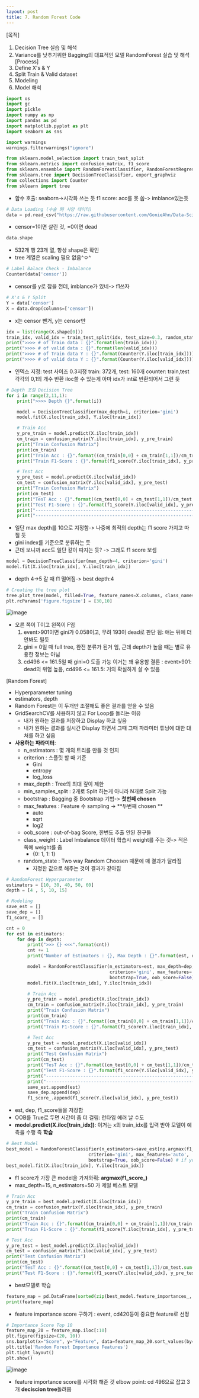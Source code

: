 ```yaml
---
layout: post
title: 7. Random Forest Code
---
```


[목적]
1. Decision Tree 실습 및 해석
2. Variance를 낮추기위한 Bagging의 대표적인 모델 RandomForest 실습 및 해석
[Process]
1. Define X's & Y
2. Split Train & Valid dataset
3. Modeling
4. Model 해석
```python
import os
import gc
import pickle
import numpy as np
import pandas as pd
import matplotlib.pyplot as plt
import seaborn as sns

import warnings
warnings.filterwarnings("ignore")

from sklearn.model_selection import train_test_split
from sklearn.metrics import confusion_matrix, f1_score
from sklearn.ensemble import RandomForestClassifier, RandomForestRegressor
from sklearn.tree import DecisionTreeClassifier, export_graphviz
from collections import Counter
from sklearn import tree
```
- 함수 호출:
	seaborn->시각화 쓰는 듯
	f1 score: acc를 못 씀-> imblance있는듯 
```python
# Data Loading (수술 時 사망 데이터)
data = pd.read_csv("https://raw.githubusercontent.com/GonieAhn/Data-Science-online-course-from-gonie/main/Data%20Store/example_data.csv")
```
- censor=1이면 살린 것, =0이면 dead
```python
data.shape
```
- 532개 행 23개 열, 항상 shape은 확인
- tree 계열은 scaling 필요 없음^ㅇ^
```python
# Label Balace Check - Imbalance
Counter(data['censor'])
```
- censor를 y로 잡을 껀데, imblance가 있네-> f1쓰자
```python
# X's & Y Split
Y = data['censor']
X = data.drop(columns=['censor'])
```
- x는 censor 뺀거, y는 censor만 
```python
idx = list(range(X.shape[0]))
train_idx, valid_idx = train_test_split(idx, test_size=0.3, random_state=2023)
print(">>>> # of Train data : {}".format(len(train_idx)))
print(">>>> # of valid data : {}".format(len(valid_idx)))
print(">>>> # of Train data Y : {}".format(Counter(Y.iloc[train_idx])))
print(">>>> # of valid data Y : {}".format(Counter(Y.iloc[valid_idx])))
```
- 인덱스 지정:
	test 사이즈 0.3지정
	train: 372개, test: 160개
	counter: train,test 각각의 0,1의 개수 반환
		iloc쓸 수 있는게 아마 idx가 int로 반환되어서 그런 듯 
```python
# Depth 조절 Decision Tree
for i in range(2,11,1):
    print(">>>> Depth {}".format(i))

    model = DecisionTreeClassifier(max_depth=i, criterion='gini')
    model.fit(X.iloc[train_idx], Y.iloc[train_idx])

    # Train Acc
    y_pre_train = model.predict(X.iloc[train_idx])
    cm_train = confusion_matrix(Y.iloc[train_idx], y_pre_train)
    print("Train Confusion Matrix")
    print(cm_train)
    print("Train Acc : {}".format((cm_train[0,0] + cm_train[1,1])/cm_train.sum()))
    print("Train F1-Score : {}".format(f1_score(Y.iloc[train_idx], y_pre_train)))

    # Test Acc
    y_pre_test = model.predict(X.iloc[valid_idx])
    cm_test = confusion_matrix(Y.iloc[valid_idx], y_pre_test)
    print("Train Confusion Matrix")
    print(cm_test)
    print("TesT Acc : {}".format((cm_test[0,0] + cm_test[1,1])/cm_test.sum()))
    print("Test F1-Score : {}".format(f1_score(Y.iloc[valid_idx], y_pre_test)))
    print("-----------------------------------------------------------------------")
    print("-----------------------------------------------------------------------")
```
- 일단 max depth를 10으로 지정함-> 나중에 최적의 depth는 f1 score 가지고 따질 듯
- gini index를 기준으로 분류하는 듯
- 근데 보니까 acc도 일단 같이 따지는 듯? -> 그래도 f1 score 보셈
```python
model = DecisionTreeClassifier(max_depth=4, criterion='gini')
model.fit(X.iloc[train_idx], Y.iloc[train_idx])
```
- depth 4->5 갈 때 f1 떨어짐-> best depth:4
```python
# Creating the tree plot
tree.plot_tree(model, filled=True, feature_names=X.columns, class_names = ['Dead', 'indicator'])
plt.rcParams['figure.figsize'] = [30,10]
```
![image](https://github.com/code7ssage/code7ssage.github.io/blob/master/assets/attached%20file/Pasted%20image%2020240106171716.png?raw=true)
- 오른 쪽이 T이고 왼쪽이 F임
	1. event>901이면 gini가 0.058이고, 무려 193이 dead로 판단 됨: 얘는 뒤에 더 안봐도 될듯
	2. gini = 0일 때 full tree, 완전 분류가 된거 임, 근데 depth가 높을 때는 별로 유용한 정보는 아님
	3. cd496 <= 161.5일 때 gini=0 도출 가능 이거는 꽤 유용함
	결론 : event>901: dead의 위험 높음, cd496 <= 161.5: 거의 확실하게 살 수 있음

[Random Forest]
- Hyperparameter tuning
- estimators, depth
- Random Forest는 이 두개만 조절해도 좋은 결과를 얻을 수 있음
- GridSearchCV를 사용하지 않고 For Loop를 돌리는 이유
    - 내가 원하는 결과를 저장하고 Display 하고 싶음
    - 내가 원하는 결과를 실시간 Display 하면서 그때 그때 파라미터 튜닝에 대한 대처를 하고 싶음
- **사용하는 파라미터**:
	- n_estimators : 몇 개의 트리를 만들 것 인지
	- criterion : 스플릿 할 때 기준
	    - Gini
	    - entropy
	    - log_loss
	- max_depth : Tree의 최대 깊이 제한
	- min_samples_split : 2개로 Split 하는게 아니라 N개로 Split 가능
	- bootstrap : Bagging 중 Bootstrap 기법-> **첫번째 chosen**
	- max_features : Feature 수 sampling -> **두번째 chosen **
	    - auto
	    - sqrt
	    - log2
	- oob_score : out-of-bag Score, 한번도 추출 안된 친구들
	- class_weight : Label Imbalance 데이터 학습시 weight를 주는 것-> 적은 쪽에 weight를 줌 
	    - {0: 1, 1: 1}
	- random_state : Two way Random Choosen 때문에 매 결과가 달라짐
	    - 지정한 값으로 해주는 것이 결과가 같아짐
```python
# RandomForest Hyperparameter
estimators = [10, 30, 40, 50, 60]
depth = [4 , 5, 10, 15]

# Modeling
save_est = []
save_dep = []
f1_score_ = []

cnt = 0
for est in estimators:
    for dep in depth:
        print(">>> {} <<<".format(cnt))
        cnt += 1
        print("Number of Estimators : {}, Max Depth : {}".format(est, dep))

        model = RandomForestClassifier(n_estimators=est, max_depth=dep,random_state=119,
                                       criterion='gini', max_features='auto',
                                       bootstrap=True, oob_score=False) # if you use "oob_score=True", get long time for training
        model.fit(X.iloc[train_idx], Y.iloc[train_idx])

        # Train Acc
        y_pre_train = model.predict(X.iloc[train_idx])
        cm_train = confusion_matrix(Y.iloc[train_idx], y_pre_train)
        print("Train Confusion Matrix")
        print(cm_train)
        print("Train Acc : {}".format((cm_train[0,0] + cm_train[1,1])/cm_train.sum()))
        print("Train F1-Score : {}".format(f1_score(Y.iloc[train_idx], y_pre_train)))

        # Test Acc
        y_pre_test = model.predict(X.iloc[valid_idx])
        cm_test = confusion_matrix(Y.iloc[valid_idx], y_pre_test)
        print("Test Confusion Matrix")
        print(cm_test)
        print("TesT Acc : {}".format((cm_test[0,0] + cm_test[1,1])/cm_test.sum()))
        print("Test F1-Score : {}".format(f1_score(Y.iloc[valid_idx], y_pre_test)))
        print("-----------------------------------------------------------------------")
        print("-----------------------------------------------------------------------")
        save_est.append(est)
        save_dep.append(dep)
        f1_score_.append(f1_score(Y.iloc[valid_idx], y_pre_test))
```
- est, dep, f1_score들을 저장함
- OOB를 True로 두면 시간이 좀 더 걸림: 런타임 에러 날 수도
- **model.predict(X.iloc[train_idx])**: 이거는 x의 train_idx를 입력 받아 모델이 예측을 수행 즉 **학습**
```python
# Best Model
best_model = RandomForestClassifier(n_estimators=save_est[np.argmax(f1_score_)], max_depth=save_dep[np.argmax(f1_score_)], random_state=119,
                               criterion='gini', max_features='auto',
                               bootstrap=True, oob_score=False) # if you use "oob_score=True", get long time for training
best_model.fit(X.iloc[train_idx], Y.iloc[train_idx])
```
- f1 score가 가장 큰 model을 가져와줘: **argmax(f1_score_)**
- max_depth=15, n_estimators=50 가 제일 베스트 모델
```python
# Train Acc
y_pre_train = best_model.predict(X.iloc[train_idx])
cm_train = confusion_matrix(Y.iloc[train_idx], y_pre_train)
print("Train Confusion Matrix")
print(cm_train)
print("Train Acc : {}".format((cm_train[0,0] + cm_train[1,1])/cm_train.sum()))
print("Train F1-Score : {}".format(f1_score(Y.iloc[train_idx], y_pre_train)))

# Test Acc
y_pre_test = best_model.predict(X.iloc[valid_idx])
cm_test = confusion_matrix(Y.iloc[valid_idx], y_pre_test)
print("Test Confusion Matrix")
print(cm_test)
print("TesT Acc : {}".format((cm_test[0,0] + cm_test[1,1])/cm_test.sum()))
print("Test F1-Score : {}".format(f1_score(Y.iloc[valid_idx], y_pre_test)))
```
- best모델로 학습
```python
feature_map = pd.DataFrame(sorted(zip(best_model.feature_importances_, X.columns), reverse=True), columns=['Score', 'Feature'])
print(feature_map)
```
- feature importance score 구하기
	: event, cd420등이 중요한 feature로 선정
```python
# Importance Score Top 10
feature_map_20 = feature_map.iloc[:10]
plt.figure(figsize=(20, 10))
sns.barplot(x="Score", y="Feature", data=feature_map_20.sort_values(by="Score", ascending=False), errwidth=40)
plt.title('Random Forest Importance Features')
plt.tight_layout()
plt.show()
```
![image](https://github.com/code7ssage/code7ssage.github.io/blob/master/assets/attached%20file/Pasted%20image%2020240106172531.png?raw=true)
- feature importance score를 시각화 해준 것
	elbow point: cd 496으로 잡고 3개 **deciscion tree**돌려봄